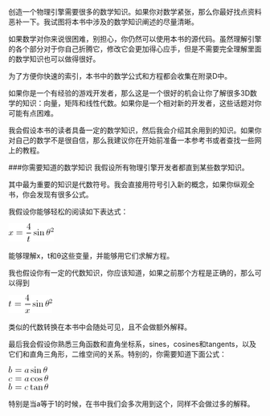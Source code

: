 创造一个物理引擎需要很多的数学知识。如果你对数学紧张，那么你最好找点资料恶补一下。我试图将本书中涉及的数学知识阐述的尽量清晰。

如果数学对你来说很困难，别担心，你仍然可以使用本书的源代码。虽然理解引擎的各个部分对于你自己折腾它，修改它会更加得心应手，但是不需要完全理解里面的数学知识也可以做得很好。

为了方便你快速的索引，本书中的数学公式和方程都会收集在附录D中。

如果你是一个有经验的游戏开发者，那么这是一个很好的机会让你了解很多3D数学的知识：向量，矩阵和线性代数。如果你是一个相对新的开发者，这些话题对你可能有点困难。

我会假设本书的读者具备一定的数学知识，然后我会介绍其余用到的知识。如果你对自己的数学不是很自信，那么我建议你在开始前准备一本参考书或者查找一些网上的教程。

###你需要知道的数学知识
我假设所有物理引擎开发者都直到某些数学知识。

其中最为重要的知识是代数符号。我会直接用符号引入新的概念，如果你纵观全书，你会发现有很多公式。

我假设你能够轻松的阅读如下表达式：

![](/img/CodeCogsEqn.png)

能够理解x，t和θ这些变量，并能够用它们求解方程。

我也假设你有一定的代数知识，你应该知道，如果之前那个方程是正确的，那么可以得到

![](/img/CodeCogsEqn_1.png)

类似的代数转换在本书中会随处可见，且不会做额外解释。

最后我会假设你熟悉三角函数和直角坐标系，sines，cosines和tangents，以及它们和直角三角形，二维空间的关系。特别的，你需要知道下面公式：

![](/img/sin.png)   
![](/img/cos.png)  
![](/img/tan.png)

特别是当a等于1的时候，在书中我们会多次用到这个，同样不会做过多的解释。